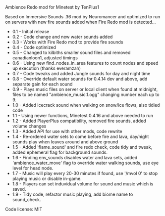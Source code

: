 Ambience Redo mod for Minetest
 by TenPlus1

Based on Immersive Sounds .36 mod by Neuromancer and optimized to run on servers with new fire sounds added when Fire Redo mod is detected...

- 0.1 - Initial release
- 0.2 - Code change and new water sounds added
- 0.3 - Works with Fire Redo mod to provide fire sounds
- 0.4 - Code optimized
- 0.5 - Changed to kilbiths smaller sound files and removed canadianloon1, adjusted timings
- 0.6 - Using new find_nodes_in_area features to count nodes and speed up execution (thanks everamzah)
- 0.7 - Code tweaks and added Jungle sounds for day and night time
- 0.8 - Override default water sounds for 0.4.14 dev and above, add separate gain for each sound
- 0.9 - Plays music files on server or local client when found at midnight, files to be named "ambience_music.1.ogg" changing number each up to 9.
- 1.0 - Added icecrack sound when walking on snow/ice flows, also tidied code
- 1.1 - Using newer functions, Minetest 0.4.16 and above needed to run
- 1.2 - Added PlayerPlus compatibility, removed fire sounds, added volume changes
- 1.3 - Added API for use with other mods, code rewrite
- 1.4 - Re-ordered water sets to come before fire and lava, day/night sounds play when leaves around and above ground
- 1.5 - Added 'flame_sound' and fire redo check, code tidy and tweak, added ephemeral flag for background sounds.
- 1.6 - Finding env_sounds disables water and lava sets, added 'ambience_water_move' flag to override water walking sounds, use eye level for head node.
- 1.7 - Music will play every 20-30 minutes if found, use '/mvol 0' to stop playing music or disable in-game.
- 1.8 - Players can set induvidual volume for sound and music which is saved.
- 1.9 - Tidy code, refactor music playing, add biome name to sound_check.

Code license: MIT
